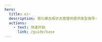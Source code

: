 ```yaml
---
hero:
  title: ez~
  description: 简化模态框状态管理并提供类型推导~
  actions:
    - text: 快速开始
      link: /guide/base
---
```


